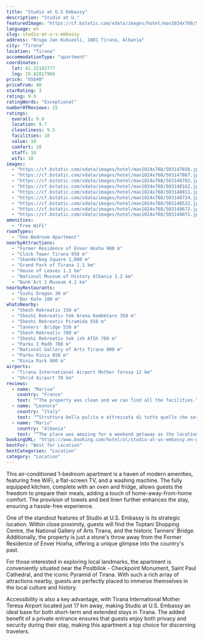 ```yaml
---
title: "Studio at U.S Embassy"
description: "Studio at U."
featuredImage: "https://cf.bstatic.com/xdata/images/hotel/max1024x768/503147656.jpg?k=5896288db849e42fed8fe9d8e244d6160634440f461d608789c5625fd4f0e97b&o=&hp=1"
language: en
slug: studio-at-u-s-embassy
address: "Rruga Jan Kukuzeli, 1001 Tirana, Albania"
city: "Tirana"
location: "Tirana"
accommodationType: "apartment"
coordinates:
  lat: 41.32182777
  lng: 19.82817966
price: "US$40"
priceFrom: 40
starRating: 3
rating: 9.9
ratingWords: "Exceptional"
numberOfReviews: 15
ratings:
  overall: 9.9
  location: 9.7
  cleanliness: 9.5
  facilities: 10
  value: 10
  comfort: 10
  staff: 10
  wifi: 10
images:
  - "https://cf.bstatic.com/xdata/images/hotel/max1024x768/503147656.jpg?k=5896288db849e42fed8fe9d8e244d6160634440f461d608789c5625fd4f0e97b&o=&hp=1"
  - "https://cf.bstatic.com/xdata/images/hotel/max1024x768/503147867.jpg?k=96addc1000a98b196f511a806a8cf3926cd97503117e1de559f03a6f9255e029&o=&hp=1"
  - "https://cf.bstatic.com/xdata/images/hotel/max1024x768/503148702.jpg?k=d99ef1ec0e4f8ad5515ebf4fff1c9b2406c2e05585e0aa047cf3819bd5a55a7b&o=&hp=1"
  - "https://cf.bstatic.com/xdata/images/hotel/max1024x768/503148162.jpg?k=70fc34feca7f5ae564bd9a1461cdbeebcf9e5ae35378a0c2da94cce7e02da1f6&o=&hp=1"
  - "https://cf.bstatic.com/xdata/images/hotel/max1024x768/503148011.jpg?k=766882e83e923efb5eef386bb261a680c965fb22537ea2d622a13b7ed02a3ccc&o=&hp=1"
  - "https://cf.bstatic.com/xdata/images/hotel/max1024x768/503148724.jpg?k=e2d6e8d0e1888a2d1d1c13210d846513bf0a0de83ef51bc07be927e5e0ff2ea7&o=&hp=1"
  - "https://cf.bstatic.com/xdata/images/hotel/max1024x768/503148522.jpg?k=9371aed9c14666180ded97d577309a5da0e7576635c44d0d59b94cce6967c5bd&o=&hp=1"
  - "https://cf.bstatic.com/xdata/images/hotel/max1024x768/503148672.jpg?k=4bdf653ef2726dee231d33d6f74d1ffc8be6509cf11f4429002a4000847ec291&o=&hp=1"
  - "https://cf.bstatic.com/xdata/images/hotel/max1024x768/503148071.jpg?k=c293c2118969ef851e1f8b66790d66d1922784ec1d286e930de2e345e6946521&o=&hp=1"
amenities:
  - "Free WiFi"
roomTypes:
  - "One-Bedroom Apartment"
nearbyAttractions:
  - "Former Residence of Enver Hoxha 900 m"
  - "Clock Tower Tirana 950 m"
  - "Skanderbeg Square 1,000 m"
  - "Grand Park of Tirana 1.1 km"
  - "House of Leaves 1.1 km"
  - "National Museum of History Albania 1.2 km"
  - "Bunk'Art 1 Museum 4.1 km"
nearbyRestaurants:
  - "Sushi Dragon 30 m"
  - "Bar Kafe 100 m"
whatsNearby:
  - "Shesh Rekreativ 150 m"
  - "Sheshi Rekreativ tek Arena Kombëtare 350 m"
  - "Sheshi Rekreativ Piramida 550 m"
  - "Tanners' Bridge 550 m"
  - "Shesh Rekreativ 700 m"
  - "Sheshi Rekreativ tek ish ATSh 700 m"
  - "Parku I Madh 700 m"
  - "National Gallery of Arts Tirana 800 m"
  - "Parku Rinia 850 m"
  - "Rinia Park 900 m"
airports:
  - "Tirana International Airport Mother Teresa 12 km"
  - "Ohrid Airport 78 km"
reviews:
  - name: "Marisa"
    country: "France"
    text: "“The property was clean and we can find all the facilities.”"
  - name: "Leonora"
    country: "Italy"
    text: "“Struttura bella pulita e attrezzata di tutto quello che serviva, la posizione ottima per girare a piedi e visitare il centro di Tirana”"
  - name: "Mario"
    country: "Albania"
    text: "“The place was amazing for a weekend getaway as the location was perfect! Close to everything important in Tirana and a very peaceful neighborhood.”"
bookingURL: "https://www.booking.com/hotel/al/studio-at-us-embassy.en-gb.html?aid=8035640"
bestFor: "Best for Location"
bestCategories: "Location"
category: "Location"
---
```


This air-conditioned 1-bedroom apartment is a haven of modern amenities, featuring free WiFi, a flat-screen TV, and a washing machine. The fully equipped kitchen, complete with an oven and fridge, allows guests the freedom to prepare their meals, adding a touch of home-away-from-home comfort. The provision of towels and bed linen further enhances the stay, ensuring a hassle-free experience.

One of the standout features of Studio at U.S. Embassy is its strategic location. Within close proximity, guests will find the Toptani Shopping Centre, the National Gallery of Arts Tirana, and the historic Tanners' Bridge. Additionally, the property is just a stone's throw away from the Former Residence of Enver Hoxha, offering a unique glimpse into the country's past.

For those interested in exploring local landmarks, the apartment is conveniently situated near the Postbllok - Checkpoint Monument, Saint Paul Cathedral, and the iconic Pyramid of Tirana. With such a rich array of attractions nearby, guests are perfectly placed to immerse themselves in the local culture and history.

Accessibility is also a key advantage, with Tirana International Mother Teresa Airport located just 17 km away, making Studio at U.S. Embassy an ideal base for both short-term and extended stays in Tirana. The added benefit of a private entrance ensures that guests enjoy both privacy and security during their stay, making this apartment a top choice for discerning travelers.